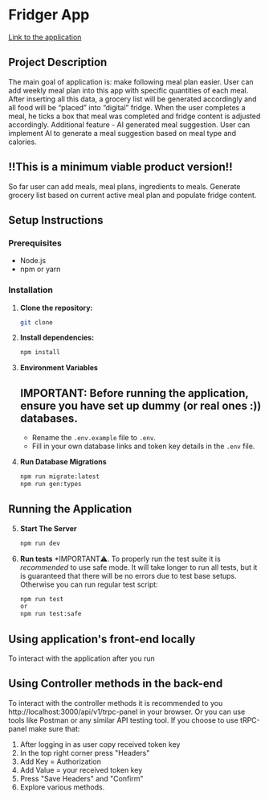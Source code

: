# Fridger App
[Link to the application](https://mealer.3iavgloqklubq.eu-central-1.cs.amazonlightsail.com/)

## Project Description

The main goal of application is: make following meal plan easier. User can add weekly meal plan into this app with specific quantities of each meal. After inserting all this data, a grocery list will be generated accordingly and all food will be “placed” into “digital” fridge. When the user completes a meal, he ticks a box that meal was completed and fridge content is adjusted accordingly. 
Additional feature - AI generated meal suggestion. User can implement AI to generate a meal suggestion based on meal type and calories.

## !!This is a minimum viable product version!!
So far user can add meals, meal plans, ingredients to meals. Generate grocery list based on current active meal plan and populate fridge content.

## Setup Instructions

### Prerequisites

- Node.js
- npm or yarn

### Installation

1. **Clone the repository:**
   ```sh
   git clone 
2. **Install dependencies:**
   ```sh
   npm install
3. **Environment Variables**

   ## IMPORTANT: Before running the application, ensure you have set up dummy (or real ones :)) databases.

   - Rename the `.env.example` file to `.env`.
   - Fill in your own database links and token key details in the `.env` file.

5. **Run Database Migrations**
   ```sh
   npm run migrate:latest
   npm run gen:types

## Running the Application
5. **Start The Server**
   ```sh
   npm run dev
6. **Run tests**
    *IMPORTANT⚠️. To properly run the test suite it is _recommended_ to use safe mode. It will take longer to run all tests, but it is guaranteed that there will be no errors due to test base setups. Otherwise you can run regular test script:
   ```sh
   npm run test
   or
   npm run test:safe
   
## Using application's front-end locally
To interact with the application after you run 

## Using Controller methods in the back-end
To interact with the controller methods it is recommended to you http://localhost:3000/api/v1/trpc-panel in your browser. Or you can use tools like Postman or any similar API testing tool. If you choose to use tRPC-panel make sure that:
1. After logging in as user copy received token key
2. In the top right corner press "Headers"
3. Add Key = Authorization
5. Add Value = your received token key
6. Press "Save Headers" and "Confirm"
7. Explore various methods.
